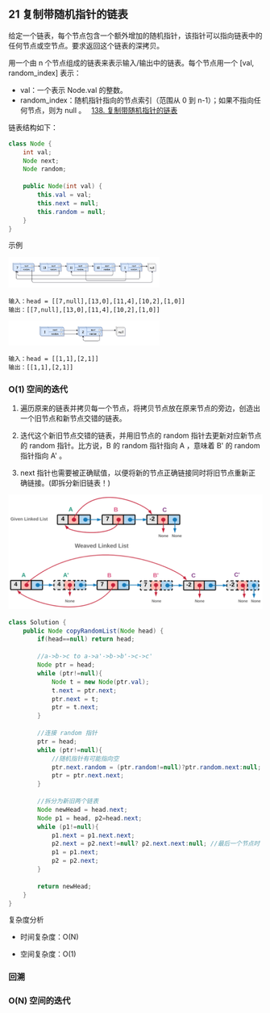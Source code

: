 ## 21 复制带随机指针的链表

给定一个链表，每个节点包含一个额外增加的随机指针，该指针可以指向链表中的任何节点或空节点。要求返回这个链表的深拷贝。 

用一个由 n 个节点组成的链表来表示输入/输出中的链表。每个节点用一个 [val, random_index] 表示：

* val：一个表示 Node.val 的整数。
* random_index：随机指针指向的节点索引（范围从 0 到 n-1）；如果不指向任何节点，则为 null 。
 
[138. 复制带随机指针的链表](https://leetcode-cn.com/problems/copy-list-with-random-pointer/)

链表结构如下：

```java
class Node {
    int val;
    Node next;
    Node random;

    public Node(int val) {
        this.val = val;
        this.next = null;
        this.random = null;
    }
}
```

示例

<img src="./imglinklist/06-138-01.png" width=300>

```
输入：head = [[7,null],[13,0],[11,4],[10,2],[1,0]]
输出：[[7,null],[13,0],[11,4],[10,2],[1,0]]
```

<img src="./imglinklist/06-138-02.png" width=300>

```
输入：head = [[1,1],[2,1]]
输出：[[1,1],[2,1]]
```

### O(1) 空间的迭代

1. 遍历原来的链表并拷贝每一个节点，将拷贝节点放在原来节点的旁边，创造出一个旧节点和新节点交错的链表。

2. 迭代这个新旧节点交错的链表，并用旧节点的 random 指针去更新对应新节点的 random 指针。比方说，B 的 random 指针指向 A ，意味着 B' 的 random 指针指向 A' 。

3. next 指针也需要被正确赋值，以便将新的节点正确链接同时将旧节点重新正确链接。(即拆分新旧链表！)

<img src="./imglinklist/06-138-03.png" width=600>

```java
class Solution {
    public Node copyRandomList(Node head) {
        if(head==null) return head;

        //a->b->c to a->a'->b->b'->c->c'
        Node ptr = head;
        while (ptr!=null){
            Node t = new Node(ptr.val);
            t.next = ptr.next;
            ptr.next = t;
            ptr = t.next;
        }

        //连接 random 指针
        ptr = head;
        while (ptr!=null){
            //随机指针有可能指向空
            ptr.next.random = (ptr.random!=null)?ptr.random.next:null;
            ptr = ptr.next.next;
        }

        //拆分为新旧两个链表
        Node newHead = head.next;
        Node p1 = head, p2=head.next;
        while (p1!=null){
            p1.next = p1.next.next;
            p2.next = p2.next!=null? p2.next.next:null; //最后一个节点时
            p1 = p1.next;
            p2 = p2.next;
        }

        return newHead;
    }
}
```

复杂度分析

* 时间复杂度：O(N)

* 空间复杂度：O(1)

### 回溯





### O(N) 空间的迭代






